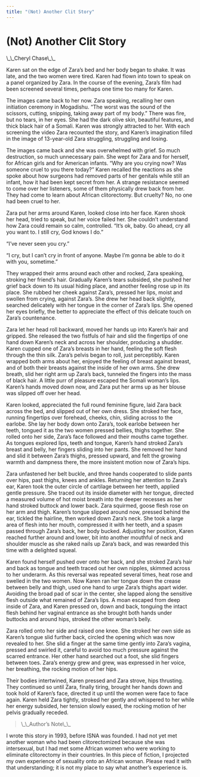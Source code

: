 ```yaml
---
title: "(Not) Another Clit Story"
---
```


# (Not) Another Clit Story

<p>\_\_Cheryl Chase\_\_  </p>

<p>Karen sat on the edge of Zara&#8217;s bed and her body began to shake. It was late, and the two women were tired. Karen had flown into town to speak on a panel organized by Zara. In the course of the evening, Zara&#8217;s film had been screened several times, perhaps one time too many for Karen.  </p>

<p>The images came back to her now. Zara speaking, recalling her own initiation ceremony in Mogadishu. &#8220;The worst was the sound of the scissors, cutting, snipping, taking away part of my body.&#8221; There was fire, but no tears, in her eyes. She had the dark olive skin, beautiful features, and thick black hair of a Somali. Karen was strongly attracted to her. With each screening the video Zara recounted the story, and Karen&#8217;s imagination filled in the image of 13-year-old Zara struggling, struggling and losing.  </p>

<p>The images came back and she was overwhelmed with grief. So much destruction, so much unnecessary pain. She wept for Zara and for herself, for African girls and for American infants. &#8220;Why are you crying now? Was someone cruel to you there today?&#8221; Karen recalled the reactions as she spoke about how surgeons had removed parts of her genitals while still an infant, how it had been kept secret from her. A strange resistance seemed to come over her listeners, some of them physically drew back from her. They had come to learn about African clitorectomy. But cruelty? No, no one had been cruel to her.  </p>

<p>Zara put her arms around Karen, looked close into her face. Karen shook her head, tried to speak, but her voice failed her. She couldn&#8217;t understand how Zara could remain so calm, controlled. &#8220;It&#8217;s ok, baby. Go ahead, cry all you want to. I still cry, God knows I do.&#8221;  </p>

<p>&#8220;I&#8217;ve never seen you cry.&#8221;  </p>

<p>&#8220;I cry, but I can&#8217;t cry in front of anyone. Maybe I&#8217;m gonna be able to do it with you, sometime.&#8221;  </p>

<p>They wrapped their arms around each other and rocked, Zara speaking, stroking her friend&#8217;s hair. Gradually Karen&#8217;s tears subsided, she pushed her grief back down to its usual hiding place, and another feeling rose up in its place. She rubbed her cheek against Zara&#8217;s, pressed her lips, moist and swollen from crying, against Zara&#8217;s. She drew her head back slightly, searched delicately with her tongue in the corner of Zara&#8217;s lips. She opened her eyes briefly, the better to appreciate the effect of this delicate touch on Zara&#8217;s countenance.  </p>

<p>Zara let her head roll backward, moved her hands up into Karen&#8217;s hair and gripped. She released the two fistfuls of hair and slid the fingertips of one hand down Karen&#8217;s neck and across her shoulder, producing a shudder. Karen cupped one of Zara&#8217;s breasts in her hand, feeling the soft flesh through the thin silk. Zara&#8217;s pelvis began to roll, just perceptibly. Karen wrapped both arms about her, enjoyed the feeling of breast against breast, and of both their breasts against the inside of her own arms. She drew breath, slid her right arm up Zara&#8217;s back, tunneled the fingers into the mass of black hair. A little purr of pleasure escaped the Somali woman&#8217;s lips. Karen&#8217;s hands moved down now, and Zara put her arms up as her blouse was slipped off over her head.  </p>

<p>Karen looked, appreciated the full round feminine figure, laid Zara back across the bed, and slipped out of her own dress. She stroked her face, running fingertips over forehead, cheeks, chin, sliding across to the earlobe. She lay her body down onto Zara&#8217;s, took earlobe between her teeth, tongued it as the two women pressed bellies, thighs together. She rolled onto her side, Zara&#8217;s face followed and their mouths came together. As tongues explored lips, teeth and tongue, Karen&#8217;s hand stroked Zara&#8217;s breast and belly, her fingers sliding into her pants. She removed her hand and slid it between Zara&#8217;s thighs, pressed upward, and felt the growing warmth and dampness there, the more insistent motion now of Zara&#8217;s hips.  </p>

<p>Zara unfastened her belt buckle, and three hands cooperated to slide pants over hips, past thighs, knees and ankles. Returning her attention to Zara&#8217;s ear, Karen took the outer circle of cartilage between her teeth, applied gentle pressure. She traced out its inside diameter with her tongue, directed a measured volume of hot moist breath into the deeper recesses as her hand stroked buttock and lower back. Zara squirmed, goose flesh rose on her arm and thigh. Karen&#8217;s tongue slipped around now, pressed behind the ear, tickled the hairline, then worked down Zara&#8217;s neck. She took a large area of flesh into her mouth, compressed it with her teeth, and a spasm passed through Zara&#8217;s back, her body bucked. Adjusting her position, Karen reached further around and lower, bit into another mouthful of neck and shoulder muscle as she raked nails up Zara&#8217;s back, and was rewarded this time with a delighted squeal.  </p>

<p>Karen found herself pushed over onto her back, and she stroked Zara&#8217;s hair and back as tongue and teeth traced out her own nipples, skimmed across to her underarm. As this reversal was repeated several times, heat rose and swelled in the two women. Now Karen ran her tongue down the crease between belly and thigh, used one hand to urge Zara&#8217;s thighs apart wider. Avoiding the broad pad of scar in the center, she lapped along the sensitive flesh outside what remained of Zara&#8217;s lips. A moan escaped from deep inside of Zara, and Karen pressed on, down and back, tonguing the intact flesh behind her vaginal entrance as she brought both hands under buttocks and around hips, stroked the other woman&#8217;s belly.  </p>

<p>Zara rolled onto her side and raised one knee. She stroked her own side as Karen&#8217;s tongue slid further back, circled the opening which was now revealed to her. She slid a finger at the same time gently into Zara&#8217;s vagina, pressed and swirled it, careful to avoid too much pressure against the scarred entrance. Her other hand searched out a foot, she slid fingers between toes. Zara&#8217;s energy grew and grew, was expressed in her voice, her breathing, the rocking motion of her hips.  </p>

<p>Their bodies intertwined, Karen pressed and Zara strove, hips thrusting. They continued so until Zara, finally tiring, brought her hands down and took hold of Karen&#8217;s face, directed it up until the women were face to face again. Karen held Zara tightly, stroked her gently and whispered to her while her energy subsided, her tension slowly eased, the rocking motion of her pelvis gradually receded.  </p>

<blockquote>
	<p>\_\_Author&#8217;s Note\_\_  </p>
</blockquote>

<p>I wrote this story in 1993, before <span class="caps">ISNA</span> was founded. I had not yet met another woman who had been clitorectomized because she was intersexual, but I had met some African women who were working to eliminate clitorectomy in their countries. In this piece of fiction, I projected my own experience of sexuality onto an African woman. Please read it with that understanding; it is not my place to say what another&#8217;s experience is.</p>